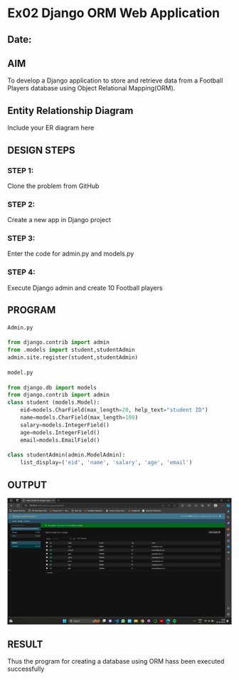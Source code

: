 # Ex02 Django ORM Web Application
## Date: 

## AIM
To develop a Django application to store and retrieve data from a Football Players database using Object Relational Mapping(ORM).

## Entity Relationship Diagram

Include your ER diagram here

## DESIGN STEPS

### STEP 1:
Clone the problem from GitHub

### STEP 2:
Create a new app in Django project

### STEP 3:
Enter the code for admin.py and models.py

### STEP 4:
Execute Django admin and create 10 Football players

## PROGRAM
```python
Admin.py

from django.contrib import admin
from .models import student,studentAdmin
admin.site.register(student,studentAdmin)

model.py

from django.db import models
from django.contrib import admin
class student (models.Model):
    eid=models.CharField(max_length=20, help_text="student ID")
    name=models.CharField(max_length=100)
    salary=models.IntegerField()
    age=models.IntegerField()
    email=models.EmailField()

class studentAdmin(admin.ModelAdmin):
    list_display=('eid', 'name', 'salary', 'age', 'email')

```

## OUTPUT

![Alt text](<Screenshot 2023-10-31 140011.png>)




## RESULT
Thus the program for creating a database using ORM hass been executed successfully
